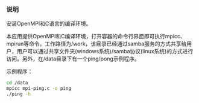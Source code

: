 ### 说明

安装OpenMPI和C语言的编译环境。

本应用提供OpenMPI和C编译环境，打开容器的命令行界面即可执行mpicc、mpirun等命令。工作路径为/work，该目录已经通过samba服务的方式共享给用户，用户可以通过共享文件夹(windows系统)/samba协议(linux系统)的方式进行访问。另外，在/data目录下有一个ping/pong示例程序。

示例程序：
```bash
cd /data
mpicc mpi-ping.c -o ping
./ping -h
```